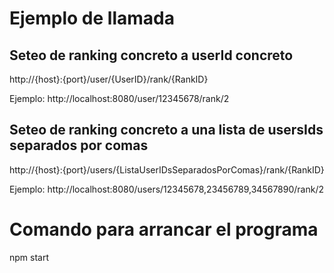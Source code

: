 # Ejemplo de llamada
## Seteo de ranking concreto a userId concreto
http://{host}:{port}/user/{UserID}/rank/{RankID}

Ejemplo:
http://localhost:8080/user/12345678/rank/2

## Seteo de ranking concreto a una lista de usersIds separados por comas
http://{host}:{port}/users/{ListaUserIDsSeparadosPorComas}/rank/{RankID}

Ejemplo:
http://localhost:8080/users/12345678,23456789,34567890/rank/2

# Comando para arrancar el programa
npm start